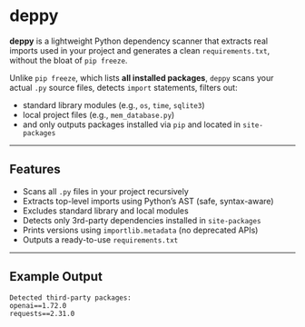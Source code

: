 # deppy

**deppy** is a lightweight Python dependency scanner that extracts real imports used in your project and generates a clean `requirements.txt`, without the bloat of `pip freeze`.

Unlike `pip freeze`, which lists **all installed packages**, `deppy` scans your actual `.py` source files, detects `import` statements, filters out:
- standard library modules (e.g., `os`, `time`, `sqlite3`)
- local project files (e.g., `mem_database.py`)
- and only outputs packages installed via `pip` and located in `site-packages`

---

## Features

- Scans all `.py` files in your project recursively
- Extracts top-level imports using Python’s AST (safe, syntax-aware)
- Excludes standard library and local modules
- Detects only 3rd-party dependencies installed in `site-packages`
- Prints versions using `importlib.metadata` (no deprecated APIs)
- Outputs a ready-to-use `requirements.txt`

---

## Example Output

```text
Detected third-party packages:
openai==1.72.0
requests==2.31.0

